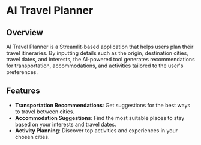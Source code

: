 # AI Travel Planner

## Overview
AI Travel Planner is a Streamlit-based application that helps users plan their travel itineraries. By inputting details such as the origin, destination cities, travel dates, and interests, the AI-powered tool generates recommendations for transportation, accommodations, and activities tailored to the user's preferences.

## Features
- **Transportation Recommendations**: Get suggestions for the best ways to travel between cities.
- **Accommodation Suggestions**: Find the most suitable places to stay based on your interests and travel dates.
- **Activity Planning**: Discover top activities and experiences in your chosen cities.
